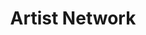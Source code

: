 ---
github_link: 'https://github.com/ADSmith-0/Artist-Network'
live_link: 'https://artist-network01.herokuapp.com/'
title: 'Artist Network'
cover_image: '/images/projects/image2.jpg'
tags: ['React', 'Express', 'Node.js', 'Neo4j', 'Cypher', 'OAuth 2.0', 'vivagraph.js']
status: 'Completed'
live: 'Partially'
description: 'A web app that would display the most popular spotify artists, as well as recommend artists based on your personal preference'
order: 5
---